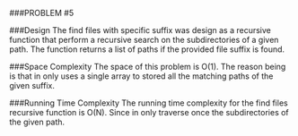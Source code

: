 ###PROBLEM #5

###Design
The find files with specific suffix was design as a recursive function that perform a recursive search on the 
subdirectories of a given path. The function returns a list of paths if the provided file suffix is found.

###Space Complexity
The space of this problem is O(1). The reason being is that in only uses a single array to stored all the matching paths
of the given suffix.

###Running Time Complexity
The running time complexity for the find files recursive function is O(N). Since in only traverse once the 
subdirectories of the given path.